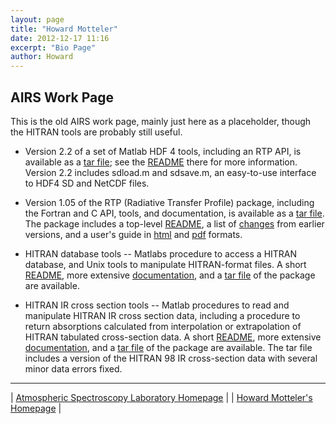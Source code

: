 ```yaml
---
layout: page
title: "Howard Motteler"
date: 2012-12-17 11:16
excerpt: "Bio Page"
author: Howard
---
```


AIRS Work Page
--------------

This is the old AIRS work page, mainly just here as a placeholder, though the HITRAN
tools are probably still useful.

- Version 2.2 of a set of Matlab HDF 4 tools, including an RTP API, is available as a
  [tar file](http://asl.umbc.edu/pub/motteler/hdf/h4tools.tar); see the
  [README](http://asl.umbc.edu/pub/motteler/hdf/h4tools/README) there for more
  information. Version 2.2 includes sdload.m and sdsave.m, an easy-to-use interface to
  HDF4 SD and NetCDF files.

- Version 1.05 of the RTP (Radiative Transfer Profile) package, including the Fortran
  and C API, tools, and documentation, is available as a [tar
  file](http://asl.umbc.edu/pub/motteler/hdf/rtpV105.tar). The package includes a
  top-level [README](http://asl.umbc.edu/pub/motteler/hdf/rtpV105/README), a list of
  [changes](http://asl.umbc.edu/pub/motteler/hdf/rtpV105/doc/CHANGES) from earlier
  versions, and a user's guide in
  [html](http://asl.umbc.edu/pub/motteler/hdf/rtpV105/doc/rtpspec.html) and
  [pdf](http://asl.umbc.edu/pub/motteler/hdf/rtpV105/doc/rtpspec.pdf) formats.

- HITRAN database tools -- Matlabs procedure to access a HITRAN database, and Unix
  tools to manipulate HITRAN-format files. A short
  [README](http://asl.umbc.edu/pub/motteler/read_hitr06/README), more extensive
  [documentation](http://asl.umbc.edu/pub/motteler/read_hitr06/read_hitr.txt), and a
  [tar file](http://asl.umbc.edu/pub/motteler/read_hitr06/read_hitr06.tgz) of the
  package are available.

- HITRAN IR cross section tools -- Matlab procedures to read and manipulate HITRAN IR
  cross section data, including a procedure to return absorptions calculated from
  interpolation or extrapolation of HITRAN tabulated cross-section data. A short
  [README](http://asl.umbc.edu/pub/motteler/read_xsec/README), more extensive
  [documentation](http://asl.umbc.edu/pub/motteler/read_xsec/read_xsec.txt), and a
  [tar file](http://asl.umbc.edu/pub/motteler/read_xsec/read_xsec.tgz) of the package
  are available. The tar file includes a version of the HITRAN 98 IR cross-section
  data with several minor data errors fixed.

* * * * *

| [Atmospheric Spectroscopy Laboratory Homepage](http://asl.umbc.edu) |
| [Howard Motteler's Homepage](http://www.cs.umbc.edu/~motteler) |
